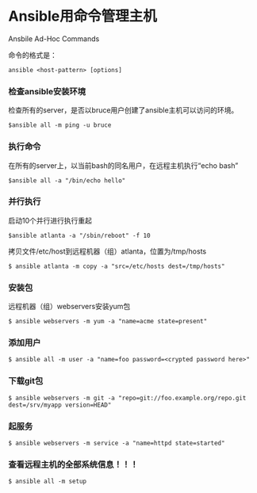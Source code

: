 # Ansible用命令管理主机

Ansbile Ad-Hoc Commands

命令的格式是：

```
ansible <host-pattern> [options]
```


### 检查ansible安装环境



检查所有的server，是否以bruce用户创建了ansible主机可以访问的环境。

```$ansible all -m ping -u bruce```


### 执行命令


在所有的server上，以当前bash的同名用户，在远程主机执行“echo bash”

```$ansible all -a "/bin/echo hello"```

### 并行执行


启动10个并行进行执行重起

```$ansible atlanta -a "/sbin/reboot" -f 10```

拷贝文件/etc/host到远程机器（组）atlanta，位置为/tmp/hosts

```$ ansible atlanta -m copy -a "src=/etc/hosts dest=/tmp/hosts"```


### 安装包


远程机器（组）webservers安装yum包

```$ ansible webservers -m yum -a "name=acme state=present"```


### 添加用户



```$ ansible all -m user -a "name=foo password=<crypted password here>"```


### 下载git包




```$ ansible webservers -m git -a "repo=git://foo.example.org/repo.git dest=/srv/myapp version=HEAD"```


### 起服务



```$ ansible webservers -m service -a "name=httpd state=started"```

### 查看远程主机的全部系统信息！！！



```$ ansible all -m setup```
